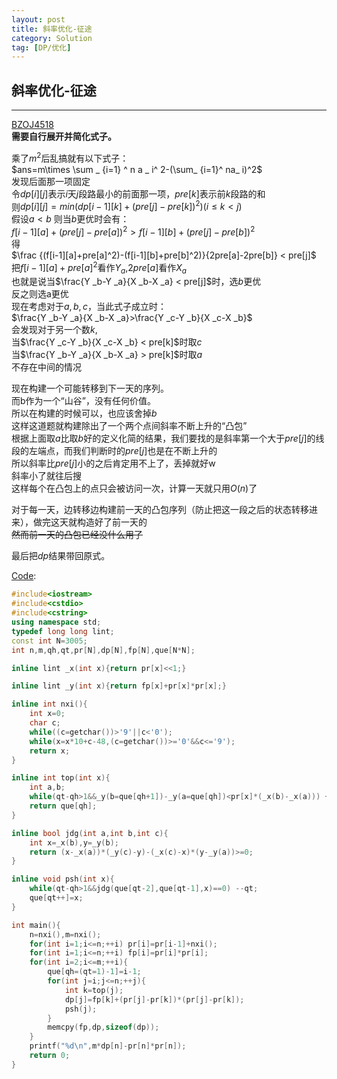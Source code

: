 ```yaml
---
layout: post
title: 斜率优化-征途
category: Solution
tag: [DP/优化]
---
```


## 斜率优化-征途

---
[BZOJ4518](https://www.lydsy.com/JudgeOnline/problem.php?id=4518)  
**需要自行展开并简化式子。**

乘了$m^2$后乱搞就有以下式子：  
$ans=m\times \sum _ {i=1} ^ n a _ i^ 2-(\sum_ {i=1}^ na_ i)^2$  
发现后面那一项固定  
令$dp[i][j]$表示$i$天$j$段路最小的前面那一项，$pre[k]$表示前$k$段路的和  
则$dp[i][j]=min(dp[i-1][k]+(pre[j]-pre[k])^2)(i \leq k < j)$  
假设$a < b$ 则当$b$更优时会有：  
$f[i-1][a]+(pre[j]-pre[a])^2>f[i-1][b]+(pre[j]-pre[b])^2$  
得  
$\frac {(f[i-1][a]+pre[a]^2)-(f[i-1][b]+pre[b]^2)}{2pre[a]-2pre[b]} < pre[j]$  
把$f[i-1][a]+pre[a]^2$看作$Y _a$,$2pre[a]$看作$X _a$  
也就是说当$\frac{Y _b-Y _a}{X _b-X _a} < pre[j]$时，选$b$更优  
反之则选a更优  
现在考虑对于$a,b,c$，当此式子成立时：  
$\frac{Y _b-Y _a}{X _b-X _a}>\frac{Y _c-Y _b}{X _c-X _b}$  
会发现对于另一个数$k$,  
当$\frac{Y _c-Y _b}{X _c-X _b} < pre[k]$时取$c$  
当$\frac{Y _b-Y _a}{X _b-X _a} > pre[k]$时取$a$  
不存在中间的情况  

现在构建一个可能转移到下一天的序列。  
而b作为一个“山谷”，没有任何价值。  
所以在构建的时候可以，也应该舍掉$b$  
这样这道题就构建除出了一个两个点间斜率不断上升的“凸包”  
根据上面取$a$比取$b$好的定义化简的结果，我们要找的是斜率第一个大于$pre[j]$的线段的左端点，而我们判断时的$pre[j]$也是在不断上升的  
所以斜率比$pre[j]$小的之后肯定用不上了，丢掉就好w  
斜率小了就往后搜  
这样每个在凸包上的点只会被访问一次，计算一天就只用$O(n)$了  

对于每一天，边转移边构建前一天的凸包序列（防止把这一段之后的状态转移进来），做完这天就构造好了前一天的  
~~然而前一天的凸包已经没什么用了~~  

最后把$dp$结果带回原式。  

[Code](https://github.com/syniox/Online_Judge_solutions/blob/master/BZOJ/4518.cpp):
```cpp
#include<iostream>
#include<cstdio>
#include<cstring>
using namespace std;
typedef long long lint;
const int N=3005;
int n,m,qh,qt,pr[N],dp[N],fp[N],que[N*N];

inline lint _x(int x){return pr[x]<<1;}

inline lint _y(int x){return fp[x]+pr[x]*pr[x];}

inline int nxi(){
	int x=0;
	char c;
	while((c=getchar())>'9'||c<'0');
	while(x=x*10+c-48,(c=getchar())>='0'&&c<='9');
	return x;
}

inline int top(int x){
	int a,b;
	while(qt-qh>1&&_y(b=que[qh+1])-_y(a=que[qh])<pr[x]*(_x(b)-_x(a))) ++qh;
	return que[qh];
}

inline bool jdg(int a,int b,int c){
	int x=_x(b),y=_y(b);
	return (x-_x(a))*(_y(c)-y)-(_x(c)-x)*(y-_y(a))>=0;
}

inline void psh(int x){
	while(qt-qh>1&&jdg(que[qt-2],que[qt-1],x)==0) --qt;
	que[qt++]=x;
}

int main(){
	n=nxi(),m=nxi();
	for(int i=1;i<=n;++i) pr[i]=pr[i-1]+nxi();
	for(int i=1;i<=n;++i) fp[i]=pr[i]*pr[i];
	for(int i=2;i<=m;++i){
		que[qh=(qt=1)-1]=i-1;
		for(int j=i;j<=n;++j){
			int k=top(j);
			dp[j]=fp[k]+(pr[j]-pr[k])*(pr[j]-pr[k]);
			psh(j);
		}
		memcpy(fp,dp,sizeof(dp));
	}
	printf("%d\n",m*dp[n]-pr[n]*pr[n]);
	return 0;
}
```
